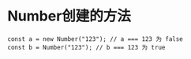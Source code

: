 # Number创建的方法
~~~
const a = new Number("123"); // a === 123 为 false
const b = Number("123"); // b === 123 为 true
~~~
